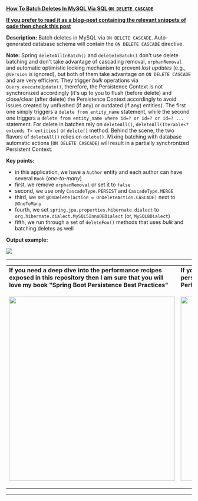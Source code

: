 **[How To Batch Deletes In MySQL Via SQL `ON DELETE CASCADE`](https://github.com/AnghelLeonard/Hibernate-SpringBoot/tree/master/HibernateSpringBootBatchDeleteCascadeDelete)**

<b><a href="https://persistencelayer.wixsite.com/springboot-hibernate/post/how-to-batch-deletes-in-mysql-via-sql-on-delete-cascade">If you prefer to read it as a blog-post containing the relevant snippets of code then check this post</a></b>

**Description:** Batch deletes in MySQL via `ON DELETE CASCADE`. Auto-generated database schema will contain the `ON DELETE CASCADE` directive.

**Note:** Spring `deleteAllInBatch()` and `deleteInBatch()` don't use delete batching and don't take advantage of cascading removal, `orphanRemoval` and automatic optimistic locking mechanism to prevent *lost updates* (e.g., `@Version` is ignored), but both of them take advantage on `ON DELETE CASCADE` and are very efficient. They trigger *bulk* operations via `Query.executeUpdate()`, therefore, the Persistence Context is not synchronized accordingly (it's up to you to flush (before delete) and close/clear (after delete) the Persistence Context accordingly to avoid issues created by unflushed (if any) or outdated (if any) entities). The first one simply triggers a `delete from entity_name` statement, while the second one triggers a `delete from entity_name where id=? or id=? or id=? ...` statement. For delete in batches rely on `deleteAll()`, `deleteAll(Iterable<? extends T> entities)` or `delete()` method. Behind the scene, the two flavors of `deleteAll()` relies on `delete()`. Mixing batching with database automatic actions (`ON DELETE CASCADE`) will result in a partially synchronized Persistent Context.

**Key points:**
- in this application, we have a `Author` entity and each author can have several `Book` (*one-to-many*)
- first, we remove `orphanRemoval` or set it to `false`
- second, we use only `CascadeType.PERSIST` and `CascadeType.MERGE`
- third, we set `@OnDelete(action = OnDeleteAction.CASCADE)` next to `@OneToMany`
- fourth, we set `spring.jpa.properties.hibernate.dialect` to `org.hibernate.dialect.MySQL5InnoDBDialect` (or, `MySQL8Dialect`)
- fifth, we run through a set of `deleteFoo()` methods that uses *bulk* and batching deletes as well
        
**Output example:**

![](https://github.com/AnghelLeonard/Hibernate-SpringBoot/blob/master/HibernateSpringBootBatchDeleteCascadeDelete/batch%20delete%20via%20SQL%20cascade%20delete.png)

-----------------------------------------------------------------------------------------------------------------------    
<table>
     <tr><td><b>If you need a deep dive into the performance recipes exposed in this repository then I am sure that you will love my book "Spring Boot Persistence Best Practices"</b></td><td><b>If you need a hand of tips and illustrations of 100+ Java persistence performance issues then "Java Persistence Performance Illustrated Guide" is for you.</b></td></tr>
     <tr><td>
<a href="https://www.apress.com/us/book/9781484256251"><p align="left"><img src="https://github.com/AnghelLeonard/Hibernate-SpringBoot/blob/master/Spring%20Boot%20Persistence%20Best%20Practices.jpg" height="500" width="450"/></p></a>
</td><td>
<a href="https://leanpub.com/java-persistence-performance-illustrated-guide"><p align="right"><img src="https://github.com/AnghelLeonard/Hibernate-SpringBoot/blob/master/Java%20Persistence%20Performance%20Illustrated%20Guide.jpg" height="500" width="450"/></p></a>
</td></tr></table>

-----------------------------------------------------------------------------------------------------------------------    

